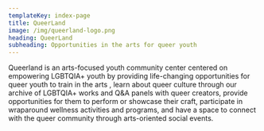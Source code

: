 ```yaml
---
templateKey: index-page
title: QueerLand
image: /img/queerland-logo.png
heading: QueerLand
subheading: Opportunities in the arts for queer youth
---
```

Queerland is an arts-focused youth community center centered on empowering LGBTQIA+ youth by providing life-changing opportunities for queer youth to train in the arts , learn about queer culture through our archive of LGBTQIA+ works and Q&A panels with queer creators, provide opportunities for them to perform or showcase their craft, participate in wraparound wellness activities and programs, and have a space to connect with the queer community through arts-oriented social events.